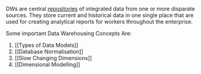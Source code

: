 
DWs are central [repositories](https://en.wikipedia.org/wiki/Repository_(version_control) "Repository (version control)") of integrated data from one or more disparate sources. They store current and historical data in one single place that are used for creating analytical reports for workers throughout the enterprise.

Some important Data Warehousing Concepts Are:
1. [[Types of Data Models]]
2. [[Database Normalisation]]
3. [[Slow Changing Dimensions]]
4. [[Dimensional Modelling]]